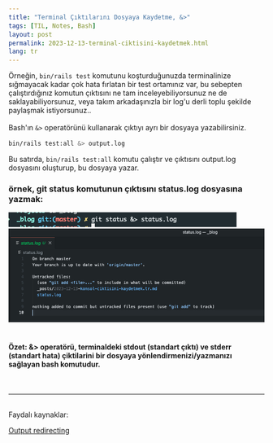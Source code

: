 ```yaml
---
title: "Terminal Çıktılarını Dosyaya Kaydetme, &>"
tags: [TIL, Notes, Bash]
layout: post
permalink: 2023-12-13-terminal-ciktisini-kaydetmek.html
lang: tr
---
```


Örneğin, `bin/rails test` komutunu koşturduğunuzda terminalinize sığmayacak kadar çok hata fırlatan bir test ortamınız var, bu sebepten çalıştırdığınız komutun çıktısını ne tam inceleyebiliyorsunuz ne de saklayabiliyorsunuz,
veya takım arkadaşınızla bir log'u derli toplu şekilde paylaşmak istiyorsunuz..
<br>
<br>
Bash'ın `&>` operatörünü kullanarak çıktıyı ayrı bir dosyaya yazabilirsiniz.

```bash
bin/rails test:all &> output.log
```

Bu satırda, `bin/rails test:all` komutu çalıştır ve çıktısını output.log dosyasını oluşturup, bu dosyaya yazar.

### örnek, git status komutunun çıktısını status.log dosyasına yazmak:

<img src="/assets/images/log-run.png" alt="output redirecting kullanımı"/>
<img src="/assets/images/status-log.png" alt="output redirecting ciktisi"/>
<br><br>

#### Özet: &> operatörü, terminaldeki stdout (standart çıktı) ve stderr (standart hata) çiktilarini bir dosyaya yönlendirmenizi/yazmanızı sağlayan bash komutudur.


<br>

-----------
<br>
Faydalı kaynaklar:


[Output redirecting](https://www.gnu.org/software/bash/manual/html_node/Redirections.html#Redirecting-Output)

